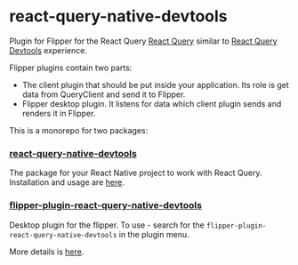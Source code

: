 # react-query-native-devtools

Plugin for Flipper for the React Query [React Query](https://github.com/tannerlinsley/react-query) similar to [React Query Devtools](https://react-query.tanstack.com/docs/devtools) experience.

Flipper plugins contain two parts:

- The client plugin that should be put inside your application. Its role is get data from QueryClient and send it to Flipper.
- Flipper desktop plugin. It listens for data which client plugin sends and renders it in Flipper.

This is a monorepo for two packages:

### [react-query-native-devtools](./packages/react-query-native-devtools)

The package for your React Native project to work with React Query.
Installation and usage are [here](./packages/react-query-native-devtools/README.md).

### [flipper-plugin-react-query-native-devtools](./packages/flipper-plugin-react-query-native-devtools)

Desktop plugin for the flipper. To use - search for the `flipper-plugin-react-query-native-devtools` in the plugin menu.

More details is [here](./packages/flipper-plugin-react-query-native-devtools/README.md).
